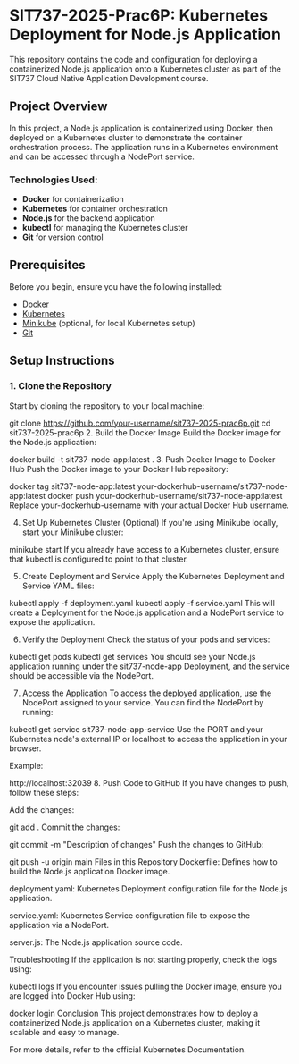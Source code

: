 # SIT737-2025-Prac6P: Kubernetes Deployment for Node.js Application

This repository contains the code and configuration for deploying a containerized Node.js application onto a Kubernetes cluster as part of the SIT737 Cloud Native Application Development course.

## Project Overview

In this project, a Node.js application is containerized using Docker, then deployed on a Kubernetes cluster to demonstrate the container orchestration process. The application runs in a Kubernetes environment and can be accessed through a NodePort service.

### Technologies Used:
- **Docker** for containerization
- **Kubernetes** for container orchestration
- **Node.js** for the backend application
- **kubectl** for managing the Kubernetes cluster
- **Git** for version control

## Prerequisites

Before you begin, ensure you have the following installed:

- [Docker](https://www.docker.com/products/docker-desktop)
- [Kubernetes](https://kubernetes.io/docs/tasks/tools/install-kubectl/)
- [Minikube](https://minikube.sigs.k8s.io/docs/) (optional, for local Kubernetes setup)
- [Git](https://git-scm.com/)

## Setup Instructions

### 1. Clone the Repository

Start by cloning the repository to your local machine:


git clone https://github.com/your-username/sit737-2025-prac6p.git
cd sit737-2025-prac6p
2. Build the Docker Image
Build the Docker image for the Node.js application:


docker build -t sit737-node-app:latest .
3. Push Docker Image to Docker Hub
Push the Docker image to your Docker Hub repository:


docker tag sit737-node-app:latest your-dockerhub-username/sit737-node-app:latest
docker push your-dockerhub-username/sit737-node-app:latest
Replace your-dockerhub-username with your actual Docker Hub username.

4. Set Up Kubernetes Cluster (Optional)
If you're using Minikube locally, start your Minikube cluster:


minikube start
If you already have access to a Kubernetes cluster, ensure that kubectl is configured to point to that cluster.

5. Create Deployment and Service
Apply the Kubernetes Deployment and Service YAML files:


kubectl apply -f deployment.yaml
kubectl apply -f service.yaml
This will create a Deployment for the Node.js application and a NodePort service to expose the application.

6. Verify the Deployment
Check the status of your pods and services:


kubectl get pods
kubectl get services
You should see your Node.js application running under the sit737-node-app Deployment, and the service should be accessible via the NodePort.

7. Access the Application
To access the deployed application, use the NodePort assigned to your service. You can find the NodePort by running:


kubectl get service sit737-node-app-service
Use the PORT and your Kubernetes node's external IP or localhost to access the application in your browser.

Example:

http://localhost:32039
8. Push Code to GitHub
If you have changes to push, follow these steps:

Add the changes:


git add .
Commit the changes:

git commit -m "Description of changes"
Push the changes to GitHub:


git push -u origin main
Files in this Repository
Dockerfile: Defines how to build the Node.js application Docker image.

deployment.yaml: Kubernetes Deployment configuration file for the Node.js application.

service.yaml: Kubernetes Service configuration file to expose the application via a NodePort.

server.js: The Node.js application source code.

Troubleshooting
If the application is not starting properly, check the logs using:


kubectl logs <pod-name>
If you encounter issues pulling the Docker image, ensure you are logged into Docker Hub using:

docker login
Conclusion
This project demonstrates how to deploy a containerized Node.js application on a Kubernetes cluster, making it scalable and easy to manage.

For more details, refer to the official Kubernetes Documentation.
